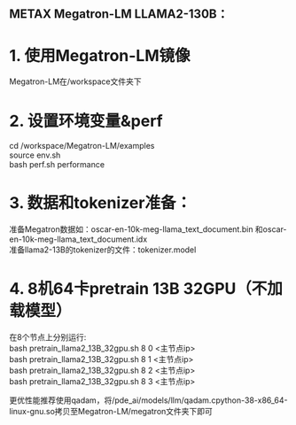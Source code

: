 ## METAX Megatron-LM LLAMA2-130B：

# 1. 使用Megatron-LM镜像  
Megatron-LM在/workspace文件夹下  

# 2. 设置环境变量&perf  
cd /workspace/Megatron-LM/examples  
source env.sh  
bash perf.sh performance  

# 3. 数据和tokenizer准备：
准备Megatron数据如：oscar-en-10k-meg-llama_text_document.bin 和oscar-en-10k-meg-llama_text_document.idx  
准备llama2-13B的tokenizer的文件：tokenizer.model  

# 4.  8机64卡pretrain 13B 32GPU（不加载模型）  

在8个节点上分别运行:   
bash pretrain_llama2_13B_32gpu.sh 8 0 <主节点ip>    
bash pretrain_llama2_13B_32gpu.sh 8 1 <主节点ip>    
bash pretrain_llama2_13B_32gpu.sh 8 2 <主节点ip>     
bash pretrain_llama2_13B_32gpu.sh 8 3 <主节点ip>    

更优性能推荐使用qadam，将/pde_ai/models/llm/qadam.cpython-38-x86_64-linux-gnu.so拷贝至Megatron-LM/megatron文件夹下即可
